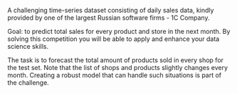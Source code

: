 
A challenging time-series dataset consisting of daily sales data, kindly provided by one of the largest Russian software firms - 1C Company. 

Goal: to predict total sales for every product and store in the next month. By solving this competition you will be able to apply and enhance your data science skills.

The task is to forecast the total amount of products sold in every shop for the test set. Note that the list of shops and products slightly changes every month. Creating a robust model that can handle such situations is part of the challenge.
